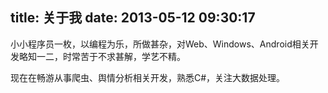 title: 关于我
date: 2013-05-12 09:30:17
---

小小程序员一枚，以编程为乐，所做甚杂，对Web、Windows、Android相关开发略知一二，时常苦于不求甚解，学艺不精。

现在在畅游从事爬虫、舆情分析相关开发，熟悉C#，关注大数据处理。